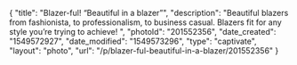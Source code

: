 {
    "title": "Blazer-ful! “Beautiful in a blazer”",
    "description": "Beautiful blazers from fashionista, to professionalism, to business casual. Blazers fit for any style you’re trying to achieve! ",
    "photoId": "201552356",
    "date_created": "1549572927",
    "date_modified": "1549573296",
    "type": "captivate",
    "layout": "photo",
    "url": "\/p\/blazer-ful-beautiful-in-a-blazer\/201552356"
}